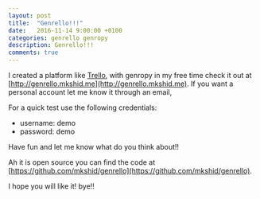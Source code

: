 ```yaml
---
layout: post
title:  "Genrello!!!"
date:   2016-11-14 9:00:00 +0100
categories: genrello genropy
description: Genrello!!!
comments: true
---
```


I created a platform like [Trello](https://trello.com/), with genropy in my 
free time check it out at [http://genrello.mkshid.me](http://genrello.mkshid.me).
If you want a personal account let me know it through an email,

For a quick test use the following credentials:
  - username: demo
  - password: demo

Have fun and let me know what do you think about!!

Ah it is open source you can find the code at [https://github.com/mkshid/genrello](https://github.com/mkshid/genrello).

I hope you will like it!
bye!!
